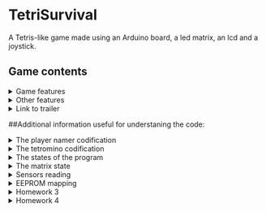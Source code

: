 # TetriSurvival

A Tetris-like game made using an Arduino board, a led matrix, an lcd and a joystick.

## Game contents

<details>
<summary>Game features</summary>
<br>
The purpose of the game is to accumulate as many points as you can while you survive as many levels as posible. Each level has a duration that you have to survive. If you lose a level you lose one heart. You lose the game if you have no hearts left.
This game has:
  
• 3 difficulties
  
• multiple levels, each harder than the last one
  
• points gained by taking risks: you get more points for completing more lines at the same time.
</details>

<details>
<summary>Other features</summary>
<br>
Game has the following features, besides the gameplay:
  
• input player name
  
• save your score
  
• brightness settings

• inverting x and y axis

• highscores saved in EEPROM

• new players tips

• credits
</details>

<details>
<summary>Link to trailer</summary>
<br>
https://www.youtube.com/watch?v=IfsCczCO6Gw&ab_channel=MarianDimofte
</details>


##Additional information useful for understaning the code:

<details>
<summary>The player namer codification</summary>
<br>
I store the player name in an array of type byte. Each letter in the array can be translated into a char using the vector myAlphabet as follows:
myAlphabet[playerName[index]] = decoded letter (char). Everywhere I decode the name I must use the function "pgm_read_byte" because I stored the
myAlphabet array in progamabile memory using PROGMEM. For additional information see: https://www.arduino.cc/reference/en/language/variables/utilities/progmem/

In addition in my coddification the "$" represents the tail of the name, (you can kinda say that strlen(playerName) = the position of the "$" but it isn't correct
because playerName is an array of bytes). I also use $ when the user adds/removes one letter. When you add another letter (at the end), by default it is 
set to be the void one ($) and you can change it after. Only the last letter can be set to be void by the user and if you do it and move your cursor from there,
the letter gets deleted (this is how the user shortens his name).
</details>

<details>
<summary>The tetromino codification</summary>
<br>
I will begin explaining all the codification by explaining how i stored the tetromino. I stored tetromino into a matrix of type bool, aka a array of
types of tetromino pieces. The tetromino piece has a "mini map" of 4 x 4 and on that "mini map" it takes some solid blocks. The map is then translated
row by row into an array and that array represents a tetromino piece in the array of types of tetromino pieces (aka the tetromino matrix).

I will explain for the first piece:

                                0 degrees:          90 degrees:         etc.
                                 0  1  2  3         12  8  4  0
                                 4  5  6  7         13  9  5  1
                                 8  9 10 11         14 10  6  2
                                12 13 14 15         15 11  7  3

Imagine in the above image that the numbers 2, 6, 10 and 14 are bold. Than the first piece (the 4 blocks long bar) will have that "mini map". In the array
that represents that bar only on thesee positions will be True value (meaning a solid block is there) and on the other positions will be False value
(empty space). You do this for every piece and this is how you get the array of arrays (aka the array of tetromino pieces).

The image above helps me explain how I make the rotations and how from x and y and a rotation I get just one index.
Let's start with the 0 degrees rotation (so we can ignore it for now). I can translate a position given by x and y into an index (like in the above image)
so for example at x = 0 and y = 3 we have 8 = (y - 1) * tetrominoSize + x. So this is how I got the formula for that index. If we add the rotation into an account
than we have different formulas:
-    0 degrees: py * tetrominoSize + px
-   90 degrees: (tetrominoSize - 1) * tetrominoSize + py - (px * tetrominoSize)
-  180 degrees: tetrominoSize * tetrominoSize - 1 - (py * 4) - px
-  270 degrees: tetrominoSize - 1  - py + (px * tetrominoSize)

So given a x, y and a rotation, and the tetromino vector we can say if at the x, y coordinates, on a certain piece that is rotated on 0, 90, 180 or 270 degrees if there is an empty block or a solid one

</details>

<details>
<summary>The states of the program</summary>
<br>
title screen - 0
main menu - 1
start game - 2 (the number is never used because when you click "start game" you get redirected to enter player name, so it would have been an useless transition)
    enter player name - 20
    select difficulty - 21
    before playing - 22
    in game - 23
    "game over" screen - 24
    "level passed" screen - 25
    "-1 heart" screen - 26
    "you achived a highscore do you want to save highscore?" screen - 27
settings - 3
    lcd contrast - 30
    lcd brightness - 31
    matrix brightness control - 32
    invert x axis - 33
    invert y axis - 34
highscores - 4
credits - 5
help - 6
back to title - 7
</details>

<details>
<summary>The matrix state</summary>
<br>
The matrix has 3 states: in game (0), filling(1), emptying(2). When in game the matrix shows the map and the current piece. When in filling the display the matrix
turns on the current position and advances to the next one. If the current position was the last one, we set the matrix filled variable to True. The same goes for
when emptying the display.
</details>

<details>
<summary>Sensors reading</summary>
<br>
The sensor are being read once at a certain interval. For the button we create a token when we detect a new press of the button (if a token was not created in the
past 0.1 seconds) and after that, depends of the state if that token gets used, otherwise at the next reading it gets destroyed.

For the joystick the principle is allmost the same, the only difference is that the token only gets destroyed after it was used ("newLeft = newRight = newDown = newUp = 0").
</details>

<details>
<summary>EEPROM mapping</summary>
<br>
    address | stored data
byte number | unsigned long / char[24] / byte
   00 -> 03 | biggest highscore (unsigned long = 4 bytes)
   04 -> 07 | second  highscore (-||-)
   08 -> 11 | last highscore (-||-)
   12 -> 35 | biggest highscore name (char[24] = 24 bytes)
   36 -> 59 | second highscore name (-||-)
   60 -> 83 | last highscore (-||-)
   84 -> 84 | lcd contrast (1 byte)
   85 -> 85 | lcd brightness (-||-)
   86 -> 86 | matrix brightness (-||-)
</details>




















<details>
<summary>Homework 3</summary>
<br>
The homework consists of the following:
  
• Components: a buzzer and a 7-segment display (or a led bar / or 8 leds in a row that simulate a led bar)
  
• Task: should detect EMF (check body and near outlets). It should print the value on the 7-segment display (or light the led bar) and should make a sound based on the intensity.

• The catch: it’s really easy, but one of the mistakes you can do is not to calibrate for the interval on the values you are going to get. Check the link on calibrations.

• Publishing task: You must add the code to the Github repo and continue updating the readme with at least the following details (but feel free to be more creative).
1.  Task Requirements
2.  Picture of the setup
3.  Link to video showcasing functionality

Just to be clear: the input is the EMF using a home-made antenna (can be a wire and a resistor) and the output is some sort of lighting (7-segment values, leds lighting up etc.) and a buzzer with intensity (change the 2nd parameter in the tone function based on the intensity).
The purpose of this project is, first of all, to have a bit of fun and also let you be creative (or lazy) with it. Bonus points for extra effort.


The solution for the homework is in the folder "Tema 3":
  
• The picture from above is here: https://github.com/marian222200/IntroductionToRobotics/blob/main/Tema%203/tema3_poza_deasupra.jpeg

• The picture from the side is here: https://github.com/marian222200/IntroductionToRobotics/blob/main/Tema%203/tema3_poza_deasupra.jpeg

• The video showcasing the functionality is here: https://github.com/marian222200/IntroductionToRobotics/blob/main/Tema%203/tema3_clip.mp4

• The first method code (average of a sample of readings) is here: https://github.com/marian222200/IntroductionToRobotics/blob/main/Tema%203/variant_average_of_a_sample.ino

• The second method code (maximum of multimple averages of a samples of readings over a certain period of time) is here: https://github.com/marian222200/IntroductionToRobotics/blob/main/Tema%203/variant_max_of_average_of_sample.ino
  
• The third method code (maximum of readings over a certain period of time): https://github.com/marian222200/IntroductionToRobotics/blob/main/Tema%203/variant_max_over_time.ino
</details>

<details>
<summary>Homework 4</summary>
<br>
The current homework involves using a joystick in setting the values on each digit of a 4-digit 7-segment display connected to a shift register 74hc595. For maximum grade, you muse use interrupts, and for bonus you can save the last value in eeprom. The homework consists of the following:
  
• Components: a joystick, a 4-digit 7-segment display, a 74hc595 shiftregister
  
• Task:
1.	First state: you can use a joystick axis to cycle through the 4 digits; using the other axis does nothing. A blinking decimal point shows the current digit position. When pressing the button (must use interrupt for maximum points!), you lock in on the selected digit and enter the second state.
2.	Second state: the decimal point stays always on, no longer blinking and you can no longer use the axis to cycle through the 4 digits. Instead, using the other axis, you can increment or decrement the number on the current digit. Pressing the button again returns you to the previous state. For bonus, save the last value in eeprom and load it when starting arduino. Also, keep in mind that when changing the number, you must increment it for each joystick movement - it should not work continuosly increment if you keep the joystick in one position.

• The catch: upgrading the information from the laboratory to cover all the cases, using interrupts for the button and even eeprom for bonus.

• Publishing task: You must add the code to the Github repo and continue updating the readme with at least the following details (but feel free to be more creative).
1.  Task Requirements
2.  Picture of the setup
3.  Link to video showcasing functionality

The solution for the homework is in the folder "Tema 4":
  
• The picture is here: https://github.com/marian222200/IntroductionToRobotics/blob/main/Tema%204/pozaTema4.jpeg

• The video showcasing the functionality is here: https://github.com/marian222200/IntroductionToRobotics/blob/main/Tema%204/clipTema4.mp4

• The code is here: https://github.com/marian222200/IntroductionToRobotics/blob/main/Tema%204/codTema4.ino
</details>
